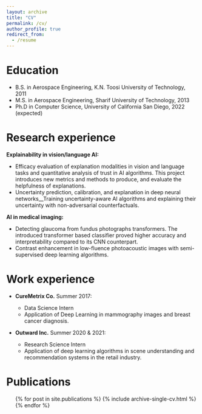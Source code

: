 ```yaml
---
layout: archive
title: "CV"
permalink: /cv/
author_profile: true
redirect_from:
  - /resume
---
```


Education
======
* B.S. in Aerospace Engineering, K.N. Toosi University of Technology, 2011
* M.S. in Aerospace Engineering, Sharif University of Technology, 2013
* Ph.D in Computer Science, University of California San Diego, 2022 (expected)

Research experience
======
__Explainability in vision/language AI:__
 * Efficacy evaluation of explanation modalities in vision and language tasks and quantitative analysis of trust in AI algorithms. This project introduces new metrics and methods to produce, and evaluate the helpfulness of explanations.
 * Uncertainty prediction, calibration, and explanation in deep neural networks__Training uncertainty-aware AI algorithms and explaining their uncertainty with non-adversarial counterfactuals. 

__AI in medical imaging:__
 * Detecting glaucoma from fundus photographs transformers. The introduced transformer based classifier proved higher accuracy and interpretability compared to its CNN counterpart.  
 * Contrast enhancement in low-fluence photoacoustic images with semi-supervised deep learning algorithms.

Work experience
======
* __CureMetrix Co.__ Summer 2017:
  * Data Science Intern
  * Application  of Deep Learning in mammography images and breast cancer diagnosis.

* __Outward Inc.__ Summer 2020 & 2021: 
  * Research Science Intern
  * Application of deep learning algorithms in scene understanding and recommendation systems in the retail industry.


Publications
======
  <ul>{% for post in site.publications %}
    {% include archive-single-cv.html %}
  {% endfor %}</ul>
